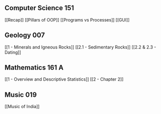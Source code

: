 ## Computer Science 151
[[Recap]]
[[Pillars of OOP]]
[[Programs vs Processes]]
[[GUI]]
## Geology 007
[[1 - Minerals and Igneous Rocks]]
[[2.1 - Sedimentary Rocks]]
[[2.2 & 2.3 - Dating]]
## Mathematics 161 A
[[1 - Overview and Descriptive Statistics]]
[[2 - Chapter 2]]
## Music 019
[[Music of India]]